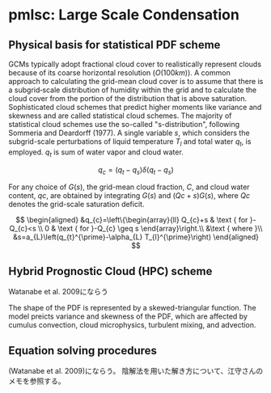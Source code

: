 # pmlsc: Large Scale Condensation

## Physical basis for statistical PDF scheme

GCMs typically adopt fractional cloud cover to realistically represent clouds because of its coarse horizontal resolution ($O(100km)$).
A common approach to calculating the grid-mean cloud cover is to assume that there is a subgrid‐scale distribution of humidity within the grid and to calculate the cloud cover from the portion of the distribution that is above saturation.
Sophisticated cloud schemes that predict higher moments like variance and skewness and are called statistical cloud schemes.
The majority of statistical cloud schemes use the so-called "s-distribution", following Sommeria and Deardorff (1977).
A single variable $s$, which considers the subgrid-scale perturbations of liquid temperature $T_l$ and total water $q_t$, is employed.
$q_t$ is sum of water vapor and cloud water.


$$
q_{c}=\left(q_{t}-q_{s}\right) \delta\left(q_{t}-q_{s}\right)
$$

For any choice of $G(s)$, the grid-mean cloud fraction, $C$, and cloud water content, $qc$, are obtained by integrating $G(s)$ and $(Qc + s)G(s)$, where $Qc$ denotes the grid-scale saturation deficit.

$$
\begin{aligned}
&q_{c}=\left\{\begin{array}{ll}
Q_{c}+s & \text { for }-Q_{c}<s \\
0 & \text { for }-Q_{c} \geq s
\end{array}\right.\\
&\text { where }\\
&s=a_{L}\left(q_{t}^{\prime}-\alpha_{L} T_{l}^{\prime}\right)
\end{aligned}
$$


## Hybrid Prognostic Cloud (HPC) scheme

Watanabe et al. 2009にならう

The shape of the PDF is represented by a skewed-triangular function.
The model preicts variance and skewness of the PDF, which are affected by cumulus convection, cloud microphysics, turbulent mixing, and advection.

## Equation solving procedures

(Watanabe et al. 2009)にならう。
陰解法を用いた解き方について、江守さんのメモを参照する。